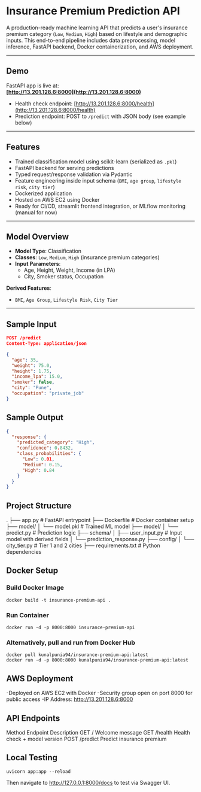 # Insurance Premium Prediction API

A production-ready machine learning API that predicts a user's insurance premium category (`Low`, `Medium`, `High`) based on lifestyle and demographic inputs. This end-to-end pipeline includes data preprocessing, model inference, FastAPI backend, Docker containerization, and AWS deployment.

---

## Demo

FastAPI app is live at:  
**[http://13.201.128.6:8000](http://13.201.128.6:8000)**

- Health check endpoint: [http://13.201.128.6:8000/health](http://13.201.128.6:8000/health)  
- Prediction endpoint: POST to `/predict` with JSON body (see example below)

---

## Features

- Trained classification model using scikit-learn (serialized as `.pkl`)
- FastAPI backend for serving predictions
- Typed request/response validation via Pydantic
- Feature engineering inside input schema (`BMI`, `age group`, `lifestyle risk`, `city tier`)
- Dockerized application
- Hosted on AWS EC2 using Docker
- Ready for CI/CD, streamlit frontend integration, or MLflow monitoring (manual for now)

---

## Model Overview

- **Model Type**: Classification  
- **Classes**: `Low`, `Medium`, `High` (insurance premium categories)  
- **Input Parameters**:
  - Age, Height, Weight, Income (in LPA)
  - City, Smoker status, Occupation

**Derived Features**:
- `BMI`, `Age Group`, `Lifestyle Risk`, `City Tier`

---

## Sample Input

```json
POST /predict
Content-Type: application/json

{
  "age": 35,
  "weight": 75.0,
  "height": 1.75,
  "income_lpa": 15.0,
  "smoker": false,
  "city": "Pune",
  "occupation": "private_job"
}
```
## Sample Output

```json
{
  "response": {
    "predicted_category": "High",
    "confidence": 0.8432,
    "class_probabilities": {
      "Low": 0.01,
      "Medium": 0.15,
      "High": 0.84
    }
  }
}
```

## Project Structure
.
├── app.py                    # FastAPI entrypoint
├── Dockerfile                # Docker container setup
├── model/
│   └── model.pkl             # Trained ML model
├── model/
│   └── predict.py            # Prediction logic
├── schema/
│   ├── user_input.py         # Input model with derived fields
│   └── prediction_response.py
├── config/
│   └── city_tier.py          # Tier 1 and 2 cities
├── requirements.txt          # Python dependencies

## Docker Setup
### Build Docker Image
```
docker build -t insurance-premium-api .
```
### Run Container
```
docker run -d -p 8000:8000 insurance-premium-api
```
### Alternatively, pull and run from Docker Hub
```
docker pull kunalpunia94/insurance-premium-api:latest
docker run -d -p 8000:8000 kunalpunia94/insurance-premium-api:latest
```

## AWS Deployment
-Deployed on AWS EC2 with Docker
-Security group open on port 8000 for public access
-IP Address: http://13.201.128.6:8000

## API Endpoints
Method	   Endpoint  	Description
GET	      /	          Welcome message
GET	      /health	    Health check + model version
POST	    /predict	  Predict insurance premium

## Local Testing
```
uvicorn app:app --reload
```
Then navigate to http://127.0.0.1:8000/docs to test via Swagger UI.
